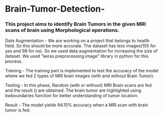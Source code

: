 # Brain-Tumor-Detection-

### This project aims to identify Brain Tumors in the given MRI scans of brain using Morphological operations.

Data Augmentation - We are working on a project that belongs to health field. So this should be more accurate. The dataset has less images(155 for yes and 98 for no). So we used data augmentation for increasing the size of dataset. We used “keras.preprocessing.image” library in python for this process.

Training - The training part is implemented to test the accuracy of the model where we fed 2 types of MRI brain images (with and without Brain Tumor). 

Testing - In this phase, Random (with or without) MRI Brain scans are fed and the result () are obtained. The brain tumor are highlighted using bwboundaries function for better understanding of tumor location.

Result - The model yields 94.15% accuracy when a MRI scan with brain tumor is fed. 
